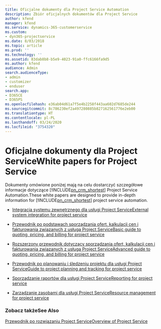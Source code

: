 ```yaml
---
title: Oficjalne dokumenty dla Project Service Automation
description: Zbiór oficjalnych dokumentów dla Project Service
author: kfend
manager: kfend
ms.service: dynamics-365-customerservice
ms.custom:
- dyn365-projectservice
ms.date: 8/03/2018
ms.topic: article
ms.prod: ''
ms.technology: ''
ms.assetid: 83dab8b8-b5e9-4023-91a0-ffc6166fa9d5
ms.author: kfend
audience: Admin
search.audienceType:
- admin
- customizer
- enduser
search.app:
- D365CE
- D365PS
ms.openlocfilehash: e36ab04d61a7f5e4b2258f443aa602d7685de244
ms.sourcegitcommit: 8c786230ef2a497280885b827162561776e2eb00
ms.translationtype: HT
ms.contentlocale: pl-PL
ms.lasthandoff: 03/24/2020
ms.locfileid: "3754320"
---
```

# <a name="white-papers-for-project-service"></a><span data-ttu-id="bd2c2-103">Oficjalne dokumenty dla Project Service</span><span class="sxs-lookup"><span data-stu-id="bd2c2-103">White papers for Project Service</span></span>

<span data-ttu-id="bd2c2-104">Dokumenty omówione poniżej mają na celu dostarczyć szczegółowe informacje dotyczące [!INCLUDE[pn_crm_shortest](../includes/pn-crm-shortest.md)] Project Service Automation.</span><span class="sxs-lookup"><span data-stu-id="bd2c2-104">These white papers are designed to provide in-depth information for [!INCLUDE[pn_crm_shortest](../includes/pn-crm-shortest.md)] project service automation.</span></span>

-   [<span data-ttu-id="bd2c2-105">Integracja systemu zewnętrznego dla usługi Project Service</span><span class="sxs-lookup"><span data-stu-id="bd2c2-105">External system integration for project service</span></span>](https://go.microsoft.com/fwlink/?LinkId=825445)

-   [<span data-ttu-id="bd2c2-106">Przewodnik po podstawach sporządzania ofert, kalkulacji cen i fakturowania związanych z usługą Project Service</span><span class="sxs-lookup"><span data-stu-id="bd2c2-106">Basic guide to quoting, pricing, and billing for project service</span></span>](https://go.microsoft.com/fwlink/?LinkId=825241)

-   [<span data-ttu-id="bd2c2-107">Rozszerzony przewodnik dotyczący sporządzania ofert, kalkulacji cen i fakturowania związanych z usługą Project Service</span><span class="sxs-lookup"><span data-stu-id="bd2c2-107">Advanced guide to quoting, pricing, and billing for project service</span></span>](https://go.microsoft.com/fwlink/?LinkId=825242)

-   [<span data-ttu-id="bd2c2-108">Przewodnik po planowaniu i śledzeniu projektu dla usługi Project Service</span><span class="sxs-lookup"><span data-stu-id="bd2c2-108">Guide to project planning and tracking for project service</span></span>](https://go.microsoft.com/fwlink/?LinkId=825243)

-   [<span data-ttu-id="bd2c2-109">Sporządzanie raportów dla usługi Project Service</span><span class="sxs-lookup"><span data-stu-id="bd2c2-109">Reporting for project service</span></span>](https://go.microsoft.com/fwlink/?LinkId=825446)

-   [<span data-ttu-id="bd2c2-110">Zarządzanie zasobami dla usługi Project Service</span><span class="sxs-lookup"><span data-stu-id="bd2c2-110">Resource management for project service</span></span>](https://go.microsoft.com/fwlink/?LinkId=825244)

### <a name="see-also"></a><span data-ttu-id="bd2c2-111">Zobacz także</span><span class="sxs-lookup"><span data-stu-id="bd2c2-111">See Also</span></span>
 [<span data-ttu-id="bd2c2-112">Przewodnik po rozwiązaniu Project Service</span><span class="sxs-lookup"><span data-stu-id="bd2c2-112">Overview of Project Service</span></span>](../project-service/overview.md)
